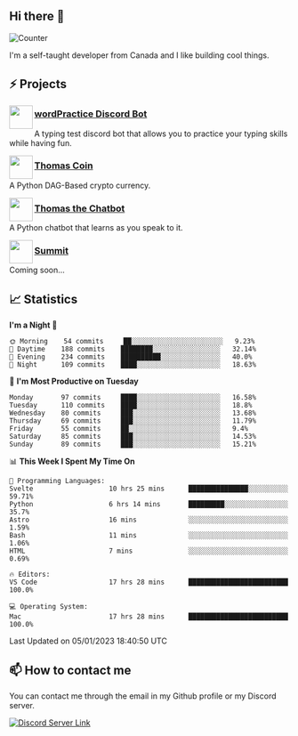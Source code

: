 <h2>Hi there 👋</h2>

![Counter](https://komarev.com/ghpvc/?username=principle105)

<p>I'm a self-taught developer from Canada and I like building cool things.</p>

<h2>⚡ Projects</h2>

<img align="left" src="https://i.imgur.com/BIzs17V.png" width="42" height="42" />
<h3><a target="_blank" href="https://discord.com/application-directory/743183681182498906">wordPractice Discord Bot</a></h3>
<p>A typing test discord bot that allows you to practice your typing skills while having fun.</p>

<img align="left" src="https://i.imgur.com/4FdQpgN.png" width="42" height="42" />
<h3><a href="https://github.com/principle105/thomas-coin">Thomas Coin</a></h3>
<p>A Python DAG-Based crypto currency.</p>

<img align="left" src="https://i.imgur.com/hA9YF2s.png" width="42" height="42" />
<h3><a href="https://github.com/principle105/thomasthechatbot">Thomas the Chatbot</a></h3>
<p>A Python chatbot that learns as you speak to it.</p>

<img align="left" src="https://i.imgur.com/Ly8Atho.png" width="42" height="42" />
<h3><a href="http://summit.sh/">Summit</a></h3>
<p>Coming soon...</p>

<h2>📈 Statistics</h2>

<!--START_SECTION:waka-->
**I'm a Night 🦉** 

```text
🌞 Morning    54 commits     ██░░░░░░░░░░░░░░░░░░░░░░░   9.23% 
🌆 Daytime    188 commits    ████████░░░░░░░░░░░░░░░░░   32.14% 
🌃 Evening    234 commits    ██████████░░░░░░░░░░░░░░░   40.0% 
🌙 Night      109 commits    ████░░░░░░░░░░░░░░░░░░░░░   18.63%

```
📅 **I'm Most Productive on Tuesday** 

```text
Monday       97 commits     ████░░░░░░░░░░░░░░░░░░░░░   16.58% 
Tuesday      110 commits    ████░░░░░░░░░░░░░░░░░░░░░   18.8% 
Wednesday    80 commits     ███░░░░░░░░░░░░░░░░░░░░░░   13.68% 
Thursday     69 commits     ███░░░░░░░░░░░░░░░░░░░░░░   11.79% 
Friday       55 commits     ██░░░░░░░░░░░░░░░░░░░░░░░   9.4% 
Saturday     85 commits     ███░░░░░░░░░░░░░░░░░░░░░░   14.53% 
Sunday       89 commits     ███░░░░░░░░░░░░░░░░░░░░░░   15.21%

```


📊 **This Week I Spent My Time On** 

```text
💬 Programming Languages: 
Svelte                   10 hrs 25 mins      ███████████████░░░░░░░░░░   59.71% 
Python                   6 hrs 14 mins       █████████░░░░░░░░░░░░░░░░   35.7% 
Astro                    16 mins             ░░░░░░░░░░░░░░░░░░░░░░░░░   1.59% 
Bash                     11 mins             ░░░░░░░░░░░░░░░░░░░░░░░░░   1.06% 
HTML                     7 mins              ░░░░░░░░░░░░░░░░░░░░░░░░░   0.69%

🔥 Editors: 
VS Code                  17 hrs 28 mins      █████████████████████████   100.0%

💻 Operating System: 
Mac                      17 hrs 28 mins      █████████████████████████   100.0%

```


 Last Updated on 05/01/2023 18:40:50 UTC
<!--END_SECTION:waka-->

<h2>📫 How to contact me</h2>

You can contact me through the email in my Github profile or my Discord server.

[![Discord Server Link](https://dcbadge.vercel.app/api/server/DHnk46C)](https://discord.gg/DHnk46C)

